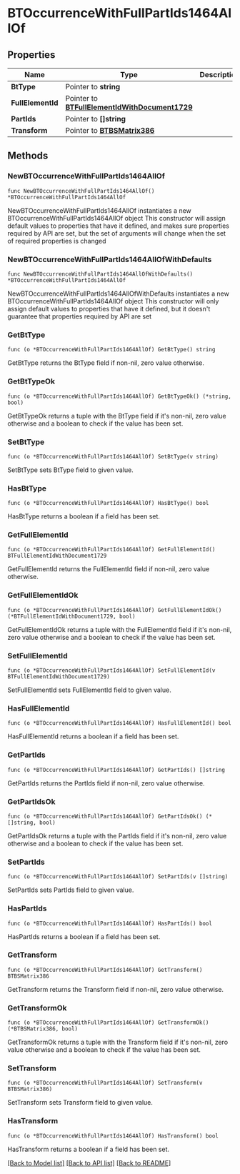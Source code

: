 # BTOccurrenceWithFullPartIds1464AllOf

## Properties

Name | Type | Description | Notes
------------ | ------------- | ------------- | -------------
**BtType** | Pointer to **string** |  | [optional] 
**FullElementId** | Pointer to [**BTFullElementIdWithDocument1729**](BTFullElementIdWithDocument1729.md) |  | [optional] 
**PartIds** | Pointer to **[]string** |  | [optional] 
**Transform** | Pointer to [**BTBSMatrix386**](BTBSMatrix386.md) |  | [optional] 

## Methods

### NewBTOccurrenceWithFullPartIds1464AllOf

`func NewBTOccurrenceWithFullPartIds1464AllOf() *BTOccurrenceWithFullPartIds1464AllOf`

NewBTOccurrenceWithFullPartIds1464AllOf instantiates a new BTOccurrenceWithFullPartIds1464AllOf object
This constructor will assign default values to properties that have it defined,
and makes sure properties required by API are set, but the set of arguments
will change when the set of required properties is changed

### NewBTOccurrenceWithFullPartIds1464AllOfWithDefaults

`func NewBTOccurrenceWithFullPartIds1464AllOfWithDefaults() *BTOccurrenceWithFullPartIds1464AllOf`

NewBTOccurrenceWithFullPartIds1464AllOfWithDefaults instantiates a new BTOccurrenceWithFullPartIds1464AllOf object
This constructor will only assign default values to properties that have it defined,
but it doesn't guarantee that properties required by API are set

### GetBtType

`func (o *BTOccurrenceWithFullPartIds1464AllOf) GetBtType() string`

GetBtType returns the BtType field if non-nil, zero value otherwise.

### GetBtTypeOk

`func (o *BTOccurrenceWithFullPartIds1464AllOf) GetBtTypeOk() (*string, bool)`

GetBtTypeOk returns a tuple with the BtType field if it's non-nil, zero value otherwise
and a boolean to check if the value has been set.

### SetBtType

`func (o *BTOccurrenceWithFullPartIds1464AllOf) SetBtType(v string)`

SetBtType sets BtType field to given value.

### HasBtType

`func (o *BTOccurrenceWithFullPartIds1464AllOf) HasBtType() bool`

HasBtType returns a boolean if a field has been set.

### GetFullElementId

`func (o *BTOccurrenceWithFullPartIds1464AllOf) GetFullElementId() BTFullElementIdWithDocument1729`

GetFullElementId returns the FullElementId field if non-nil, zero value otherwise.

### GetFullElementIdOk

`func (o *BTOccurrenceWithFullPartIds1464AllOf) GetFullElementIdOk() (*BTFullElementIdWithDocument1729, bool)`

GetFullElementIdOk returns a tuple with the FullElementId field if it's non-nil, zero value otherwise
and a boolean to check if the value has been set.

### SetFullElementId

`func (o *BTOccurrenceWithFullPartIds1464AllOf) SetFullElementId(v BTFullElementIdWithDocument1729)`

SetFullElementId sets FullElementId field to given value.

### HasFullElementId

`func (o *BTOccurrenceWithFullPartIds1464AllOf) HasFullElementId() bool`

HasFullElementId returns a boolean if a field has been set.

### GetPartIds

`func (o *BTOccurrenceWithFullPartIds1464AllOf) GetPartIds() []string`

GetPartIds returns the PartIds field if non-nil, zero value otherwise.

### GetPartIdsOk

`func (o *BTOccurrenceWithFullPartIds1464AllOf) GetPartIdsOk() (*[]string, bool)`

GetPartIdsOk returns a tuple with the PartIds field if it's non-nil, zero value otherwise
and a boolean to check if the value has been set.

### SetPartIds

`func (o *BTOccurrenceWithFullPartIds1464AllOf) SetPartIds(v []string)`

SetPartIds sets PartIds field to given value.

### HasPartIds

`func (o *BTOccurrenceWithFullPartIds1464AllOf) HasPartIds() bool`

HasPartIds returns a boolean if a field has been set.

### GetTransform

`func (o *BTOccurrenceWithFullPartIds1464AllOf) GetTransform() BTBSMatrix386`

GetTransform returns the Transform field if non-nil, zero value otherwise.

### GetTransformOk

`func (o *BTOccurrenceWithFullPartIds1464AllOf) GetTransformOk() (*BTBSMatrix386, bool)`

GetTransformOk returns a tuple with the Transform field if it's non-nil, zero value otherwise
and a boolean to check if the value has been set.

### SetTransform

`func (o *BTOccurrenceWithFullPartIds1464AllOf) SetTransform(v BTBSMatrix386)`

SetTransform sets Transform field to given value.

### HasTransform

`func (o *BTOccurrenceWithFullPartIds1464AllOf) HasTransform() bool`

HasTransform returns a boolean if a field has been set.


[[Back to Model list]](../README.md#documentation-for-models) [[Back to API list]](../README.md#documentation-for-api-endpoints) [[Back to README]](../README.md)


